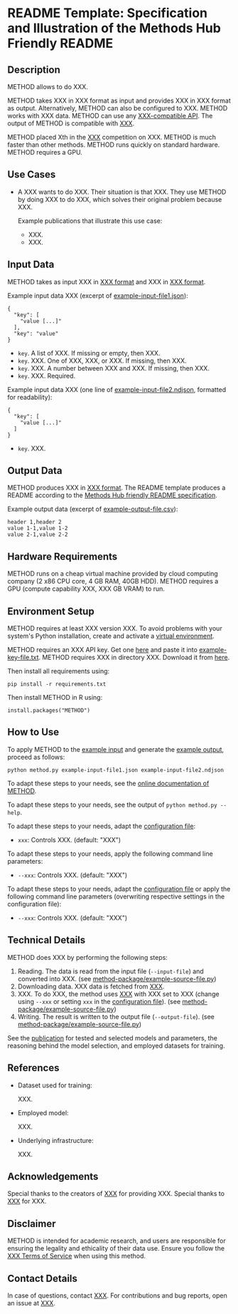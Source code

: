 # README Template: Specification and Illustration of the Methods Hub Friendly README
<!--
General specifications:
- This specification of the Methods Hub friendly README often uses the word 'should' to indicate the usual case. If you feel you need to do it differently, add a comment to argue for your case when you submit your method.
- A Methods Hub friendly README should contain all sections below that are not marked as optional, and can contain more sections.
- A Methods Hub friendly README should contain as few technical terms as possible and explain (or link to an explanation of) all used technical terms.
- A Methods Hub friendly README should link to all code files that it mentions using the [text](URL relative to this file) format. The relative URL (i.e., no "https://github.com") is neccessary for proper versioning in Methods Hub.
- A Methods Hub friendly README should contain an explanation (in the text) and an alternative for each image it contains (e.g., data models, pipeline, schema structure). Format: ![alternative text that describes what is visible in the image](URL relative to this file).
- A Methods Hub friendly README should link to authoritative sources rather than containing a copy of the information (e.g., documentation).
- A Methods Hub friendly README should use a uniform citation style for all references, for example APA7 https://apastyle.apa.org/style-grammar-guidelines/references/examples

Title:
1. The title must be the README's only first-level heading (line starting with a single '#').
2. The title should make the method's purpose clear.
3. The title (line 1 of this file) must be changed by you, but all other headings should be kept as they are.

Section templates:
The README template comes with text templates for each section (after each comment) that can be used, customized or removed as desired.
-->

## Description
<!--
1. Provide a brief and exact description of the method clearly mentioning its purpose i.e., what the method does or aims to achieve in abstract terms (avoiding technical details).
2. The focus should be on explaining the method in a way that helps users with different levels of expertise understand what it does, without going into technical details. It should clearly describe what inputs are needed and what outputs can be expected.
3. Briefly explain the input and output of the method and its note worthy features.
4. Provide link(s) to related papers from the social science domain using the method or similar methods for solving social science research questions. 
5. In a separate paragraph, highlight the reproducibility aspect of the method providing details or references to the resources used by the method, the data used in building the pre-trained modules etc.
6. It should also discuss the decisions and parameters controlling the behavior of the method.
-->
METHOD allows to do XXX.

METHOD takes XXX in XXX format as input and provides XXX in XXX format as output.
Alternatively, METHOD can also be configured to XXX.
METHOD works with XXX data.
METHOD can use any [XXX-compatible API](https://example.com).
The output of METHOD is compatible with [XXX](https://example.com).

METHOD placed Xth in the [XXX](https:/example.com) competition on XXX.
METHOD is much faster than other methods.
METHOD runs quickly on standard hardware.
METHOD requires a GPU.

## Use Cases
<!--
1. The use cases section should contain a list of use cases relevant to the social sciences.
2. Each use case should start with a description of a person, continues with a description of a task the person has, and then details how the person uses the method to assist in the task.
3. Each use case may list publications in which the use case occurs (e.g., in APA7 style, https://apastyle.apa.org/style-grammar-guidelines/references/examples).
-->
- A XXX wants to do XXX. Their situation is that XXX. They use METHOD by doing XXX to do XXX, which solves their original problem because XXX.

  Example publications that illustrate this use case:

  - XXX.
  - XXX.

## Input Data
<!--
1. The input data section should illustrate the input data format by showing a (possibly abbreviated) example item and explaining (or linking to an explanation of) the data fields.
2. The input data section should specify which parts of the input data are optional and what effect it has to not provide these.
3. The input data section should link to a small example input file in the same repository that can be used to test the method (this test should be described in the section "How to Use").
-->
METHOD takes as input XXX in [XXX format](https://example.com) and XXX in [XXX format](https://example.com).

Example input data XXX (excerpt of [example-input-file1.json](example-input-file1.json)):

```{json}
{
  "key": [
    "value [...]"
  ],
  "key": "value"
}
```

- `key`. A list of XXX. If missing or empty, then XXX.
- `key`. XXX. One of XXX, XXX, or XXX. If missing, then XXX.
- `key`. XXX. A number between XXX and XXX. If missing, then XXX.
- `key`. XXX. Required.

Example input data XXX (one line of [example-input-file2.ndjson](example-input-file2.ndjson), formatted for readability):

```{json}
{
  "key": [
    "value [...]"
  ]
}
```

- `key`. XXX.

## Output Data
<!--
1. The output data section should illustrate the output data format by showing a (possibly abbreviated) example item and explaining (or linking to an explanation of) the data fields.
2. The output data section should link to a small example output file in the same repository that can be re-created (as far as the method is non-random) from the input data (as described in the section "How to Use").
-->
METHOD produces XXX in [XXX format](https://example.com).
The README template produces a README according to the [Methods Hub friendly README specification](https://github.com/GESIS-Methods-Hub/guidelines-for-methods/blob/main/README-template.md?plain=1).

Example output data (excerpt of [example-output-file.csv](example-output-file.csv)):

```{csv}
header 1,header 2
value 1-1,value 1-2
value 2-1,value 2-2
```

## Hardware Requirements
<!--
1. The hardware requirements section should list all requirements (storage, memory, compute, GPUs, cluster software, ...) that exceed the capabilities of a cheap virtual machine provided by cloud computing company (2 x86 CPU core, 4 GB RAM, 40GB HDD).
2. If the method requires a GPU, the hardware requirements section must list the minimal GPU requirements (especially VRAM).
-->
METHOD runs on a cheap virtual machine provided by cloud computing company (2 x86 CPU core, 4 GB RAM, 40GB HDD).
METHOD requires a GPU (compute capability XXX, XXX GB VRAM) to run.

## Environment Setup
<!--
1. The environment setup section should list all requirements and provide all further steps to prepare an environment for running the method (installing requirements, downloading files, creating directoriees, etc.).
2. The environment setup section should recommend to use a virtual environment or similar if the programming language supports one.
-->
METHOD requires at least XXX version XXX.
To avoid problems with your system's Python installation, create and activate a [virtual environment](https://docs.python.org/3/library/venv.html).

METHOD requires an XXX API key. Get one [here](https:/example.com/) and paste it into [example-key-file.txt](example-key-file.txt).
METHOD requires XXX in directory XXX. Download it from [here](https:/example.com/).

Then install all requirements using:

```{bash}
pip install -r requirements.txt
```

Then install METHOD in R using:

```{R}
install.packages("METHOD")
```

## How to Use
<!--
1. The how to use section should provide the list of steps that are necessary to produce the example output file (see section Output Data) from the example input file (see section Input Data), after having set up the environment (see section Environment Setup).
2. The how to use section should explain how to customize the steps to one's own needs, usually through configuration files or command line parameters, or refer to the appropriate open documentation.
-->
To apply METHOD to the [example input](#input-data) and generate the [example output](#output-data), proceed as follows:

```{bash}
python method.py example-input-file1.json example-input-file2.ndjson
```

To adapt these steps to your needs, see the [online documentation of METHOD](https://example.com).

To adapt these steps to your needs, see the output of `python method.py --help`.

To adapt these steps to your needs, adapt the [configuration file](example-configuration-file.conf):

- `xxx`: Controls XXX. (default: "XXX")

To adapt these steps to your needs, apply the following command line parameters:

- `--xxx`: Controls XXX. (default: "XXX")

To adapt these steps to your needs, adapt the [configuration file](example-configuration-file.conf) or apply the following command line parameters (overwriting respective settings in the configuration file):

- `--xxx`: Controls XXX. (default: "XXX")

## Technical Details
<!--
1. The technical details section should proview a process overview, linking to key source code files at every step of the process.
2. In case a publication provides the details mentioned below, the technical details section should link to this publication using a sentence like "See the [publication](url-of-publication-best-using-doi) for ...". In this case, the mentioned technical details can be omitted from the section.
3. The technical details section should list all information needed to reproduce the method, including employed other methods and selected parameters.
4. The input data section should link to external data it uses, preferably using a DOI to a dataset page or to API documentation.
5. The technical details section should mention how other methods and their parameters were selected and which alternatives were tried.
6. The technical details section should for employed machine learning models mention on what kind of data they were trained.
-->

METHOD does XXX by performing the following steps:

1. Reading. The data is read from the input file (`--input-file`) and converted into XXX. (see [method-package/example-source-file.py](method-package/example-source-file.py))
2. Downloading data. XXX data is fetched from [XXX](https:/example.com/).
3. XXX. To do XXX, the method uses [XXX](https:/example.com/) with XXX set to XXX (change using `--xxx` or setting `xxx` in the [configuration file](example.conf)). (see [method-package/example-source-file.py](method-package/example-source-file.py))
4. Writing. The result is written to the output file (`--output-file`). (see [method-package/example-source-file.py](method-package/example-source-file.py))

See the [publication](https:/example.com/) for tested and selected models and parameters, the reasoning behind the model selection, and employed datasets for training.

## References
<!--
1. The references section is optional, especially if they are cited in a publication that explains the technical details (see section Technical Details).
2. The references section should provide references of publications related to this method (e.g., in APA7 style, https://apastyle.apa.org/style-grammar-guidelines/references/examples).
-->
- Dataset used for training:
  
  XXX.

- Employed model:
  
  XXX.

- Underlying infrastructure:
  
  XXX.

## Acknowledgements
<!--
1. The acknowledgments section is optional.
2. The acknowledgments section should list expressions of gratitude to people or organizations who contributed, supported or guided.
-->
Special thanks to the creators of [XXX](https://example.com) for providing XXX.
Special thanks to [XXX](https://example.com) for XXX.

## Disclaimer
<!--
1. The disclaimer section is optional.
2. The disclaimer section should list disclaimers, legal notices, or usage restrictions for the method.
-->
METHOD is intended for academic research, and users are responsible for ensuring the legality and ethicality of their data use.
Ensure you follow the [XXX Terms of Service](https://example.com) when using this method.

## Contact Details
<!-- 
1. The contact details section should specify whom to contact for questions or contributions and how (can be separate entitites; for example email addresses or links to the GitHub issue board).
-->
In case of questions, contact [XXX](mailto:XXX).
For contributions and bug reports, open an issue at [XXX](https://example.com).
